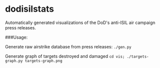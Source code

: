 dodisilstats
============
Automatically generated visualizations of the DoD's anti-ISIL air campaign press releases.

###Usage:

Generate raw airstrike database from press releases:
`./gen.py`

Generate graph of targets destroyed and damaged
`cd vis; ./targets-graph.py targets-graph.png `
